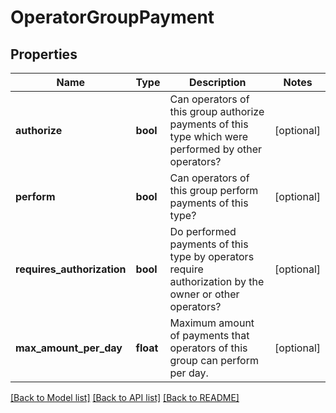 # OperatorGroupPayment

## Properties
Name | Type | Description | Notes
------------ | ------------- | ------------- | -------------
**authorize** | **bool** | Can operators of this group authorize payments of this type which were performed by other operators? | [optional] 
**perform** | **bool** | Can operators of this group perform payments of this type? | [optional] 
**requires_authorization** | **bool** | Do performed payments of this type by operators require authorization by the owner or other operators? | [optional] 
**max_amount_per_day** | **float** | Maximum amount of payments that operators of this group can perform per day. | [optional] 

[[Back to Model list]](../../README.md#documentation-for-models) [[Back to API list]](../../README.md#documentation-for-api-endpoints) [[Back to README]](../../README.md)

